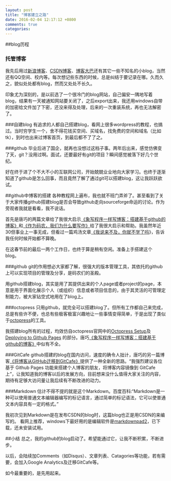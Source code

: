 ```yaml
---
layout: post
title: "博客建立之路"
date: 2016-02-04 12:17:12 +0800
comments: true
categories: 
---
```

##blog历程
### 托管博客
我先后用过[新浪博客](http://blog.sina.com.cn/heiflow)、[CSDN博客](http://blog.csdn.net/unifirst)、[博客大巴](http://zhendexiangxxzhegeblogziyuming.blogbus.com/)还有其它一些不知名的小blog，当然还有QQ空间、校内等。每次想记些东西的时候，总是纠结于要记录在哪。久而久之，貌似处处都有blog，然而又处处不长久。

印象尤为深刻的，是以前选了一个很冷门的blog网站，自己偏安一隅地写着blog，结果有一天被通知网站要关闭了，之后export出来，我还用windows自带的加密给文件加了下密，还没来得及处理，后来的一次重装系统，再也无法解密了。

###自建blog
有追求的人都自己搭建blog，看网上很多wordpress的教程，也搞过。当时穷学生一个，舍不得花钱买空间、买域名，找免费的空间和域名（比如tk），到时也出来过博客首页，到最后都不了了之。

###github
毕业后进了国企，就再也没想过这档子事。两年后出来，感觉仿佛变了天，git？没用过啊。面试，还要最好有git的项目？瞬间感觉被落下好几个世纪。

好在终于进了个不大不小的互联网公司，开始兢兢业业地向大家学习。也终于逐渐知道了github是怎么回事，而且竟然了解了通过git可以搭建blog，这让我跃跃欲试。

##github中博客的搭建
各种教程网上遍布，我也就不班门弄斧了。甚至看到了关于大家传播github搭建blog是否会导致github走向sourceforge命运的讨论。作为旁观者我就是看看，我不说话。

首先是唐巧的两篇文章给了我很大启示[《象写程序一样写博客：搭建基于github的博客》](http://blog.devtang.com/blog/2012/02/10/setup-blog-based-on-github/)和[《作为码农，我们为什么要写作》](http://blog.devtang.com/blog/2014/01/08/why-we-need-write/)给了我很大启示和帮助。我虽然年近30但事业上一事无成，但看过一篇鸡汤文章[《我说来不及，你就不学了吗](http://toutiao.com/a6240890766765506818/)》，告诉我任何时候开始都不算晚。

在这春节前的最后一两个工作日，也终于算是稍有空闲。准备上手搭建这个blog。

###github
git的作用想必大家都了解，很强大的版本管理工具，其依托的github上可以实现项目的管理及分享，是码农们的圣殿。

用github搭建blog，其实是用了其提供出来的个人page或者project的page，本意是用于界面化展示个人（或组织）信息或者项目信息的，由于其灵活的可管理定制能力，被大家钻空式地用在了blog上。

###octopress
只用github，就完全可以搭建blog了。但所有工作都自己来完成，总是有些许不便，也总有些极客极富兴趣地让一些事情变得简单，于是出现了类似于[octopress](http://octopress.org/)的工具。

我搭建blog所有的过程，均效仿自octopress官网中的[Octopress Setup](http://octopress.org/docs/setup/)及[Deploying to Github Pages](http://octopress.org/docs/deploying/github/) 的部分。唐巧[《象写程序一样写博客：搭建基于github的博客》](http://blog.devtang.com/blog/2012/02/10/setup-blog-based-on-github/)中似有不全。

###GitCafe
github搭建的blog在国内访问，速度的确令人拙计，唐巧的另一篇博客[《将博客从GitHub迁移到GitCafe》](http://blog.devtang.com/blog/2014/06/02/use-gitcafe-to-host-blog/)提供了一种全新的思路。“我强烈建议各位基于 Github Pages 功能来搭建个人博客的朋友，将博客内容镜像到 GitCafe 上”，让我知道我的博客以后的发展方向，目前想来没什么值得大家关注的内容，期待有足够大访问量让我后续有不断改进的动力。

###Markdown
估计不得不提的就是这个Markdown。百度百科:“Markdown是一种可以使用普通文本编辑器编写的标记语言，通过简单的标记语法，它可以使普通文本内容具有一定的格式。”

我初次见到Markdown是在发布CSDN的blog时，这篇blog也正是用CSDN的来编写的。
看网上推荐，windows下最好用的是编辑软件是[markdownpad2](http://www.markdownpad.com/download.html)，已下载，还未安装试用。


##小结
总之，我的github的blog启动了。希望能通过它，让我不断积累，不断进步。

以后，会陆续加Comments（如Disqus）、文章列表、Catagories等功能，若有需要，会加入Google Analytics及迁移GitCafe等。

如今最重要的，是先用起来。